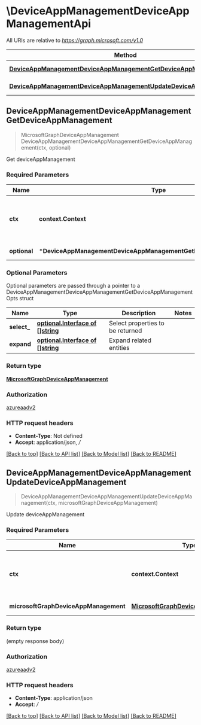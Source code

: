 # \DeviceAppManagementDeviceAppManagementApi

All URIs are relative to *https://graph.microsoft.com/v1.0*

Method | HTTP request | Description
------------- | ------------- | -------------
[**DeviceAppManagementDeviceAppManagementGetDeviceAppManagement**](DeviceAppManagementDeviceAppManagementApi.md#DeviceAppManagementDeviceAppManagementGetDeviceAppManagement) | **Get** /deviceAppManagement | Get deviceAppManagement
[**DeviceAppManagementDeviceAppManagementUpdateDeviceAppManagement**](DeviceAppManagementDeviceAppManagementApi.md#DeviceAppManagementDeviceAppManagementUpdateDeviceAppManagement) | **Patch** /deviceAppManagement | Update deviceAppManagement



## DeviceAppManagementDeviceAppManagementGetDeviceAppManagement

> MicrosoftGraphDeviceAppManagement DeviceAppManagementDeviceAppManagementGetDeviceAppManagement(ctx, optional)

Get deviceAppManagement

### Required Parameters


Name | Type | Description  | Notes
------------- | ------------- | ------------- | -------------
**ctx** | **context.Context** | context for authentication, logging, cancellation, deadlines, tracing, etc.
 **optional** | ***DeviceAppManagementDeviceAppManagementGetDeviceAppManagementOpts** | optional parameters | nil if no parameters

### Optional Parameters

Optional parameters are passed through a pointer to a DeviceAppManagementDeviceAppManagementGetDeviceAppManagementOpts struct


Name | Type | Description  | Notes
------------- | ------------- | ------------- | -------------
 **select_** | [**optional.Interface of []string**](string.md)| Select properties to be returned | 
 **expand** | [**optional.Interface of []string**](string.md)| Expand related entities | 

### Return type

[**MicrosoftGraphDeviceAppManagement**](microsoft.graph.deviceAppManagement.md)

### Authorization

[azureaadv2](../README.md#azureaadv2)

### HTTP request headers

- **Content-Type**: Not defined
- **Accept**: application/json, */*

[[Back to top]](#) [[Back to API list]](../README.md#documentation-for-api-endpoints)
[[Back to Model list]](../README.md#documentation-for-models)
[[Back to README]](../README.md)


## DeviceAppManagementDeviceAppManagementUpdateDeviceAppManagement

> DeviceAppManagementDeviceAppManagementUpdateDeviceAppManagement(ctx, microsoftGraphDeviceAppManagement)

Update deviceAppManagement

### Required Parameters


Name | Type | Description  | Notes
------------- | ------------- | ------------- | -------------
**ctx** | **context.Context** | context for authentication, logging, cancellation, deadlines, tracing, etc.
**microsoftGraphDeviceAppManagement** | [**MicrosoftGraphDeviceAppManagement**](MicrosoftGraphDeviceAppManagement.md)| New property values | 

### Return type

 (empty response body)

### Authorization

[azureaadv2](../README.md#azureaadv2)

### HTTP request headers

- **Content-Type**: application/json
- **Accept**: */*

[[Back to top]](#) [[Back to API list]](../README.md#documentation-for-api-endpoints)
[[Back to Model list]](../README.md#documentation-for-models)
[[Back to README]](../README.md)

